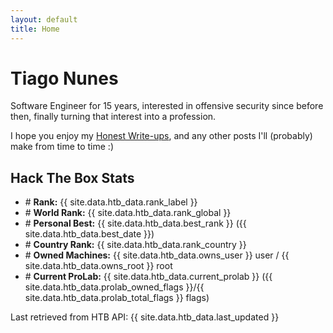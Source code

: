 ```yaml
---
layout: default
title: Home
---
```


# Tiago Nunes
Software Engineer for 15 years, interested in offensive security since before then, finally turning that interest into a profession.

I hope you enjoy my [Honest Write-ups](/writeups), and any other posts I'll (probably) make from time to time :)

<div class="card">
  <h2>Hack The Box Stats</h2>
  <ul>
    <li># <strong>Rank:</strong> {{ site.data.htb_data.rank_label }}</li>
    <li># <strong>World Rank:</strong> {{ site.data.htb_data.rank_global }}</li>
    <li># <strong>Personal Best:</strong> {{ site.data.htb_data.best_rank }} ({{ site.data.htb_data.best_date }})</li>
    <li># <strong>Country Rank:</strong> {{ site.data.htb_data.rank_country }}</li>
    <li># <strong>Owned Machines:</strong> {{ site.data.htb_data.owns_user }} user / {{ site.data.htb_data.owns_root }} root</li>
    <li># <strong>Current ProLab:</strong> {{ site.data.htb_data.current_prolab }} ({{ site.data.htb_data.prolab_owned_flags }}/{{ site.data.htb_data.prolab_total_flags }} flags)</li>
  </ul>
  <div class="last-updated">Last retrieved from HTB API: {{ site.data.htb_data.last_updated }}</div>
</div>

